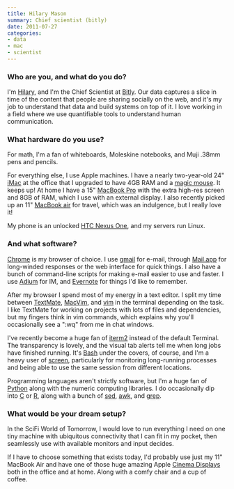 ```yaml
---
title: Hilary Mason
summary: Chief scientist (bitly)
date: 2011-07-27
categories:
- data
- mac
- scientist
---
```


### Who are you, and what do you do?

I'm [Hilary](http://www.hilarymason.com/ "Hilary's website."), and I'm the Chief Scientist at [Bitly][]. Our data captures a slice in time of the content that people are sharing socially on the web, and it's my job to understand that data and build systems on top of it. I love working in a field where we use quantifiable tools to understand human communication.

### What hardware do you use?

For math, I'm a fan of whiteboards, Moleskine notebooks, and Muji .38mm pens and pencils.

For everything else, I use Apple machines. I have a nearly two-year-old 24" [iMac][] at the office that I upgraded to have 4GB RAM and a [magic mouse][magic-mouse]. It keeps up! At home I have a 15" [MacBook Pro][macbook-pro] with the extra high-res screen and 8GB of RAM, which I use with an external display. I also recently picked up an 11" [MacBook air][macbook-air] for travel, which was an indulgence, but I really love it!

My phone is an unlocked [HTC Nexus One][nexus-one], and my servers run Linux.

### And what software?

[Chrome][] is my browser of choice. I use [gmail][] for e-mail, through [Mail.app][mail] for long-winded responses or the web interface for quick things. I also have a bunch of command-line scripts for making e-mail easier to use and faster. I use [Adium][] for IM, and [Evernote][] for things I'd like to remember.

After my browser I spend most of my energy in a text editor. I split my time between [TextMate][], [MacVim][], and [vim][] in the terminal depending on the task. I like TextMate for working on projects with lots of files and dependencies, but my fingers think in vim commands, which explains why you'll occasionally see a ":wq" from me in chat windows.

I've recently become a huge fan of [iterm2][iterm2] instead of the default Terminal. The transparency is lovely, and the visual tab alerts tell me when long jobs have finished running. It's [Bash][] under the covers, of course, and I'm a heavy user of [screen][], particularly for monitoring long-running processes and being able to use the same session from different locations.

Programming languages aren't strictly software, but I'm a huge fan of [Python][] along with the numeric computing libraries. I do occasionally dip into [C][] or [R][], along with a bunch of [sed][], [awk][], and [grep][].

### What would be your dream setup?

In the SciFi World of Tomorrow, I would love to run everything I need on one tiny machine with ubiquitous connectivity that I can fit in my pocket, then seamlessly use with available monitors and input decides.

If I have to choose something that exists today, I'd probably use just my 11" MacBook Air and have one of those huge amazing Apple [Cinema Displays][cinema-display] both in the office and at home. Along with a comfy chair and a cup of coffee.

[adium]: https://en.wikipedia.org/wiki/Adium "A multi-protocol chat application for the Mac."
[awk]: https://en.wikipedia.org/wiki/AWK "Data formatting language/software."
[bash]: http://www.gnu.org/software/bash/ "A terminal shell."
[bitly]: http://web.archive.org/web/20221225151420/https://bitly.com/ "A link shortening and tracking service."
[c]: https://en.wikipedia.org/wiki/C_(programming_language) "A compiled programming language."
[chrome]: https://www.google.com/intl/en/chrome/ "A WebKit-based browser, where each tab runs in its own thread."
[cinema-display]: https://en.wikipedia.org/wiki/Apple_Cinema_Display "An LCD display."
[evernote]: https://evernote.com/ "Online software for capturing notes."
[gmail]: https://mail.google.com/mail/u/0/ "Web-based email."
[grep]: http://www.gnu.org/software/grep/ "A command-line tool for pattern matching in files."
[imac]: https://www.apple.com/imac-24/ "An all-in-one computer."
[iterm2]: https://iterm2.com/ "An alternative terminal application for Mac OS X."
[macbook-air]: https://www.apple.com/macbook-air/ "A very thin laptop."
[macbook-pro]: https://www.apple.com/macbook-pro/ "A laptop."
[macvim]: https://github.com/macvim-dev/macvim "A Mac GUI port of vim."
[magic-mouse]: https://en.wikipedia.org/wiki/Magic_Mouse "A multi-touch mouse."
[mail]: https://en.wikipedia.org/wiki/Mail_(application) "The default Mac OS X mail client."
[nexus-one]: https://en.wikipedia.org/wiki/Nexus_One "An Android-based smartphone."
[python]: https://www.python.org/ "An interpreted scripting language."
[r]: http://www.r-project.org/ "Software for statistical computing and graphics."
[screen]: http://www.gnu.org/software/screen/ "Think of it as tabs for your *nix terminal."
[sed]: http://www.gnu.org/software/sed/ "Text filtering software."
[textmate]: https://macromates.com/ "A text editor for the Mac."
[vim]: https://www.vim.org/ "A command-line text editor."
